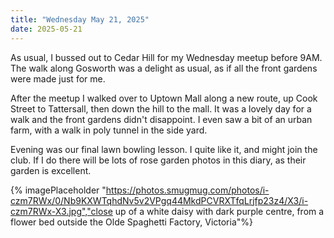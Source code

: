 ```yaml
---
title: "Wednesday May 21, 2025"
date: 2025-05-21
---
```


As usual, I bussed out to Cedar Hill for my Wednesday meetup before 9AM.  The walk along Gosworth was a delight as usual, as if all the front gardens were made just for me. 

After the meetup I walked over to Uptown Mall along a new route, up Cook Street to Tattersall, then down the hill to the mall.  It was a lovely day for a walk and the front gardens didn't disappoint.  I even saw a bit of an urban farm, with a walk in poly tunnel in the side yard.  

Evening was our final lawn bowling lesson.  I quite like it, and might join the club.  If I do there will be lots of rose garden photos in this diary, as their garden is excellent.

{% imagePlaceholder "https://photos.smugmug.com/photos/i-czm7RWx/0/Nb9KXWTqhdNv5v2VPgq44MkdPCVRXTfqLrjfp23z4/X3/i-czm7RWx-X3.jpg","close up of a white daisy with dark purple centre, from a flower bed outside the Olde Spaghetti Factory, Victoria"%}
